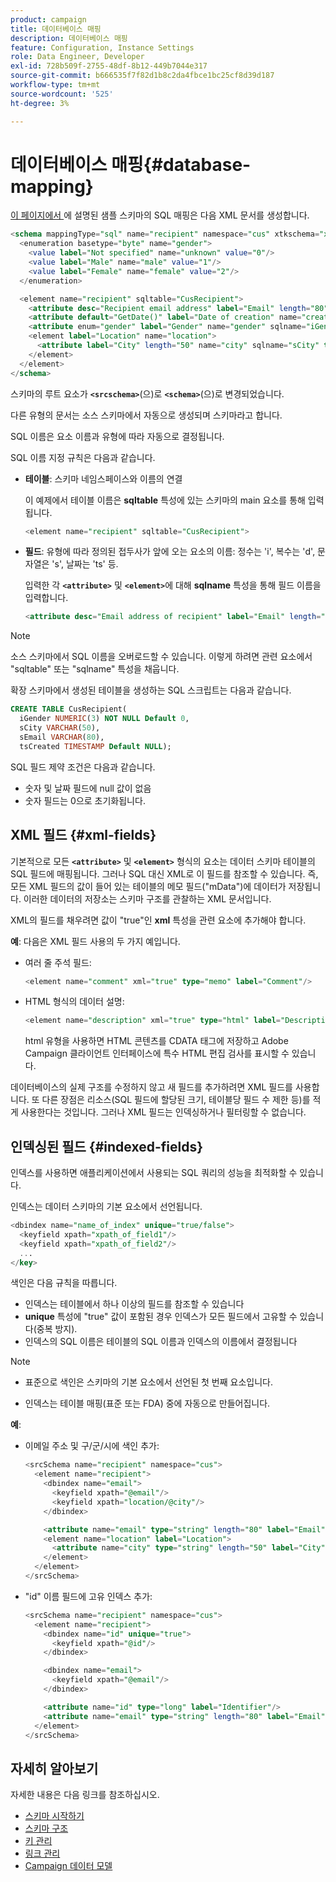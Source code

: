 ```yaml
---
product: campaign
title: 데이터베이스 매핑
description: 데이터베이스 매핑
feature: Configuration, Instance Settings
role: Data Engineer, Developer
exl-id: 728b509f-2755-48df-8b12-449b7044e317
source-git-commit: b666535f7f82d1b8c2da4fbce1bc25cf8d39d187
workflow-type: tm+mt
source-wordcount: '525'
ht-degree: 3%

---
```


# 데이터베이스 매핑{#database-mapping}

[이 페이지에서 ](schema-structure.md)에 설명된 샘플 스키마의 SQL 매핑은 다음 XML 문서를 생성합니다.

```sql
<schema mappingType="sql" name="recipient" namespace="cus" xtkschema="xtk:schema">
  <enumeration basetype="byte" name="gender">    
    <value label="Not specified" name="unknown" value="0"/>    
    <value label="Male" name="male" value="1"/>    
    <value label="Female" name="female" value="2"/> 
  </enumeration>  

  <element name="recipient" sqltable="CusRecipient">    
    <attribute desc="Recipient email address" label="Email" length="80" name="email" sqlname="sEmail" type="string"/>    
    <attribute default="GetDate()" label="Date of creation" name="created" sqlname="tsCreated" type="datetime"/>    
    <attribute enum="gender" label="Gender" name="gender" sqlname="iGender" type="byte"/>    
    <element label="Location" name="location">      
      <attribute label="City" length="50" name="city" sqlname="sCity" type="string" userEnum="city"/>    
    </element>  
  </element>
</schema>
```

스키마의 루트 요소가 **`<srcschema>`**(으)로 **`<schema>`**(으)로 변경되었습니다.

다른 유형의 문서는 소스 스키마에서 자동으로 생성되며 스키마라고 합니다.

SQL 이름은 요소 이름과 유형에 따라 자동으로 결정됩니다.

SQL 이름 지정 규칙은 다음과 같습니다.

* **테이블**: 스키마 네임스페이스와 이름의 연결

  이 예제에서 테이블 이름은 **sqltable** 특성에 있는 스키마의 main 요소를 통해 입력됩니다.

  ```sql
  <element name="recipient" sqltable="CusRecipient">
  ```

* **필드**: 유형에 따라 정의된 접두사가 앞에 오는 요소의 이름: 정수는 &#39;i&#39;, 복수는 &#39;d&#39;, 문자열은 &#39;s&#39;, 날짜는 &#39;ts&#39; 등.

  입력한 각 **`<attribute>`** 및 **`<element>`**&#x200B;에 대해 **sqlname** 특성을 통해 필드 이름을 입력합니다.

  ```sql
  <attribute desc="Email address of recipient" label="Email" length="80" name="email" sqlname="sEmail" type="string"/> 
  ```

>[!NOTE]
>
>소스 스키마에서 SQL 이름을 오버로드할 수 있습니다. 이렇게 하려면 관련 요소에서 &quot;sqltable&quot; 또는 &quot;sqlname&quot; 특성을 채웁니다.

확장 스키마에서 생성된 테이블을 생성하는 SQL 스크립트는 다음과 같습니다.

```sql
CREATE TABLE CusRecipient(
  iGender NUMERIC(3) NOT NULL Default 0,   
  sCity VARCHAR(50),   
  sEmail VARCHAR(80),
  tsCreated TIMESTAMP Default NULL);
```

SQL 필드 제약 조건은 다음과 같습니다.

* 숫자 및 날짜 필드에 null 값이 없음
* 숫자 필드는 0으로 초기화됩니다.

## XML 필드 {#xml-fields}

기본적으로 모든 **`<attribute>`** 및 **`<element>`** 형식의 요소는 데이터 스키마 테이블의 SQL 필드에 매핑됩니다. 그러나 SQL 대신 XML로 이 필드를 참조할 수 있습니다. 즉, 모든 XML 필드의 값이 들어 있는 테이블의 메모 필드(&quot;mData&quot;)에 데이터가 저장됩니다. 이러한 데이터의 저장소는 스키마 구조를 관찰하는 XML 문서입니다.

XML의 필드를 채우려면 값이 &quot;true&quot;인 **xml** 특성을 관련 요소에 추가해야 합니다.

**예**: 다음은 XML 필드 사용의 두 가지 예입니다.

* 여러 줄 주석 필드:

  ```sql
  <element name="comment" xml="true" type="memo" label="Comment"/>
  ```

* HTML 형식의 데이터 설명:

  ```sql
  <element name="description" xml="true" type="html" label="Description"/>
  ```

  html 유형을 사용하면 HTML 콘텐츠를 CDATA 태그에 저장하고 Adobe Campaign 클라이언트 인터페이스에 특수 HTML 편집 검사를 표시할 수 있습니다.

데이터베이스의 실제 구조를 수정하지 않고 새 필드를 추가하려면 XML 필드를 사용합니다. 또 다른 장점은 리소스(SQL 필드에 할당된 크기, 테이블당 필드 수 제한 등)를 적게 사용한다는 것입니다. 그러나 XML 필드는 인덱싱하거나 필터링할 수 없습니다.

## 인덱싱된 필드 {#indexed-fields}

인덱스를 사용하면 애플리케이션에서 사용되는 SQL 쿼리의 성능을 최적화할 수 있습니다.

인덱스는 데이터 스키마의 기본 요소에서 선언됩니다.

```sql
<dbindex name="name_of_index" unique="true/false">
  <keyfield xpath="xpath_of_field1"/>
  <keyfield xpath="xpath_of_field2"/>
  ...
</key>
```

색인은 다음 규칙을 따릅니다.

* 인덱스는 테이블에서 하나 이상의 필드를 참조할 수 있습니다
* **unique** 특성에 &quot;true&quot; 값이 포함된 경우 인덱스가 모든 필드에서 고유할 수 있습니다(중복 방지).
* 인덱스의 SQL 이름은 테이블의 SQL 이름과 인덱스의 이름에서 결정됩니다

>[!NOTE]
>
>* 표준으로 색인은 스키마의 기본 요소에서 선언된 첫 번째 요소입니다.
>
>* 인덱스는 테이블 매핑(표준 또는 FDA) 중에 자동으로 만들어집니다.

**예**:

* 이메일 주소 및 구/군/시에 색인 추가:

  ```sql
  <srcSchema name="recipient" namespace="cus">
    <element name="recipient">
      <dbindex name="email">
        <keyfield xpath="@email"/> 
        <keyfield xpath="location/@city"/> 
      </dbindex>
  
      <attribute name="email" type="string" length="80" label="Email" desc="Email address of recipient"/>
      <element name="location" label="Location">
        <attribute name="city" type="string" length="50" label="City" userEnum="city"/>
      </element>
    </element>
  </srcSchema>
  ```

* &quot;id&quot; 이름 필드에 고유 인덱스 추가:

  ```sql
  <srcSchema name="recipient" namespace="cus">
    <element name="recipient">
      <dbindex name="id" unique="true">
        <keyfield xpath="@id"/> 
      </dbindex>
  
      <dbindex name="email">
        <keyfield xpath="@email"/> 
      </dbindex>
  
      <attribute name="id" type="long" label="Identifier"/>
      <attribute name="email" type="string" length="80" label="Email" desc="Email address of recipient"/>
    </element>
  </srcSchema>
  ```

## 자세히 알아보기

자세한 내용은 다음 링크를 참조하십시오.

* [스키마 시작하기](about-schema-reference.md)
* [스키마 구조](schema-structure.md)
* [키 관리](database-keys.md)
* [링크 관리](database-links.md)
* [Campaign 데이터 모델](about-data-model.md)